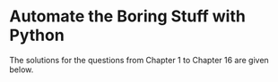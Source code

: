 # Automate the Boring Stuff with Python

The solutions for the questions from Chapter 1 to Chapter 16 are given below.


